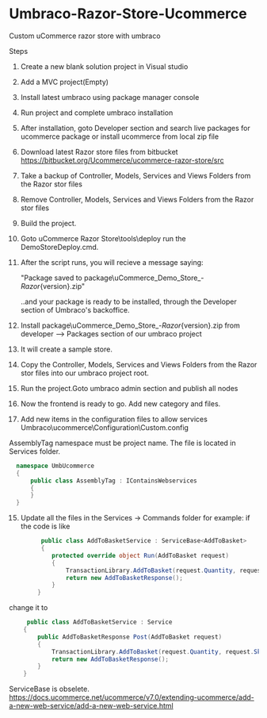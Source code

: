 # Umbraco-Razor-Store-Ucommerce
Custom uCommerce razor store with umbraco

Steps
1) Create a new blank solution project in Visual studio
2) Add a MVC project(Empty)
3) Install latest umbraco using package manager console
4) Run project and complete umbraco installation
5) After installation, goto Developer section and search live packages for ucommerce package or install ucommerce from local zip file
6) Download latest Razor store files from bitbucket https://bitbucket.org/Ucommerce/ucommerce-razor-store/src
7) Take a backup of Controller, Models, Services and Views Folders from the Razor stor files
8) Remove Controller, Models, Services and Views Folders from the Razor stor files
8) Build the project.
7) Goto uCommerce Razor Store\tools\deploy  run the DemoStoreDeploy.cmd. 
8) After the script runs, you will recieve a message saying:

    "Package saved to package\uCommerce_Demo_Store_-_Razor_{version}.zip"

    ..and your package is ready to be installed, through the Developer section of Umbraco's backoffice.

9) Install package\uCommerce_Demo_Store_-_Razor_{version}.zip from developer --> Packages section of our umbraco project

10) It will create a sample store.

11) Copy the Controller, Models, Services and Views Folders from the Razor stor files into our umbraco project root.

12) Run the project.Goto umbraco admin section and publish all nodes

13) Now the frontend is ready to go. Add new category and files.

14) Add new items in the configuration files to allow services Umbraco\ucommerce\Configuration\Custom.config
   <components>
    <component id="DemoStoreWebApi" service="UCommerce.Web.Api.IContainsWebservices, UCommerce.Web.Api" type="UmbUcommerce.AssemblyTag,         UmbUcommerce" />
  </components>
  
  AssemblyTag namespace must be project name. The file is located in Services folder.
  ```C#
    namespace UmbUcommerce
    {
        public class AssemblyTag : IContainsWebservices
        {
        }
    }
  ```
  
 15) Update all the files in the Services -> Commands folder
     for example: if the code is like
```C#         
         public class AddToBasketService : ServiceBase<AddToBasket>   
         {
            protected override object Run(AddToBasket request)
            {
                TransactionLibrary.AddToBasket(request.Quantity, request.Sku, request.VariantSku, addToExistingLine: true,    executeBasketPipeline: true);
                return new AddToBasketResponse();
            }
        }
 ```

change it to 

```C#
     public class AddToBasketService : Service
    {
        public AddToBasketResponse Post(AddToBasket request)
        {
            TransactionLibrary.AddToBasket(request.Quantity, request.Sku, request.VariantSku, addToExistingLine: true, executeBasketPipeline: true);
            return new AddToBasketResponse();
        }
    }
 ```
    
 ServiceBase<AddToBasket> is obselete. https://docs.ucommerce.net/ucommerce/v7.0/extending-ucommerce/add-a-new-web-service/add-a-new-web-service.html
 
 

